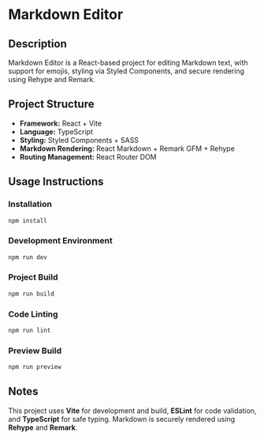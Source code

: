 # Markdown Editor

## Description
Markdown Editor is a React-based project for editing Markdown text, with support for emojis, styling via Styled Components, and secure rendering using Rehype and Remark.

## Project Structure
- **Framework:** React + Vite
- **Language:** TypeScript
- **Styling:** Styled Components + SASS
- **Markdown Rendering:** React Markdown + Remark GFM + Rehype
- **Routing Management:** React Router DOM

## Usage Instructions
### Installation
```sh
npm install
```

### Development Environment
```sh
npm run dev
```

### Project Build
```sh
npm run build
```

### Code Linting
```sh
npm run lint
```

### Preview Build
```sh
npm run preview
```



## Notes
This project uses **Vite** for development and build, **ESLint** for code validation, and **TypeScript** for safe typing. Markdown is securely rendered using **Rehype** and **Remark**.

